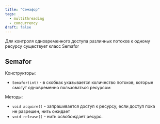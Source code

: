 ```yaml
---
title: "Семафор"
tags:
  - multithreading
  - concurrency
draft: false
---
```


Для контроля одновременного доступа различных потоков к одному ресурсу существует класс Semafor

## Semafor
Конструкторы:
- `Semafor(int)` - в скобках указывается количество потоков, которые смогут одновременно пользоваться ресурсом

Методы:
- `void acquire()` - запрашивается доступ к ресурсу, если доступ пока не разрешен, нить ожидает
- `void release()` - нить освобождает ресурс.